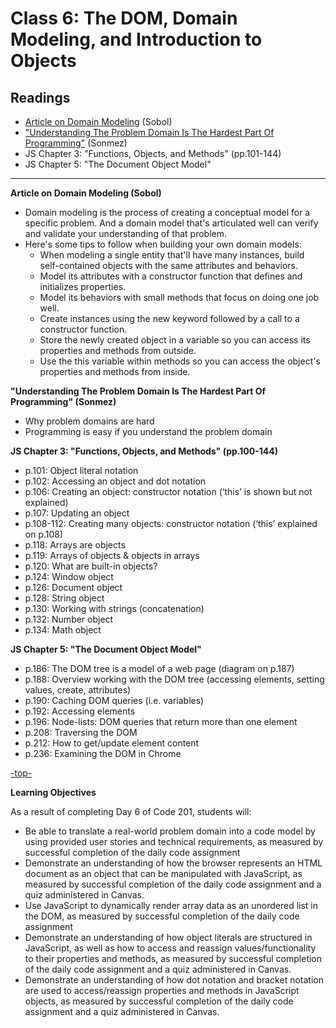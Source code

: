 # Class 6: The DOM, Domain Modeling, and Introduction to Objects

<a id="top"></a>
## Readings

- [Article on Domain Modeling](https://github.com/codefellows/domain_modeling#domain-modeling) (Sobol)
- ["Understanding The Problem Domain Is The Hardest Part Of Programming"](http://simpleprogrammer.com/2013/07/15/understanding-the-problem-domain-is-the-hardest-part-of-programming/) (Sonmez)
- JS Chapter 3: "Functions, Objects, and Methods" (pp.101-144)
- JS Chapter 5: "The Document Object Model"
---

<a id="readings"></a>
**Article on Domain Modeling (Sobol)**

- Domain modeling is the process of creating a conceptual model for a specific problem. And a domain model that's articulated well can verify and validate your understanding of that problem.
- Here's some tips to follow when building your own domain models:
  - When modeling a single entity that'll have many instances, build self-contained objects with the same attributes and behaviors.
  - Model its attributes with a constructor function that defines and initializes properties.
  - Model its behaviors with small methods that focus on doing one job well.
  - Create instances using the new keyword followed by a call to a constructor function.
  - Store the newly created object in a variable so you can access its properties and methods from outside.
  - Use the this variable within methods so you can access the object's properties and methods from inside.

**"Understanding The Problem Domain Is The Hardest Part Of Programming" (Sonmez)**

- Why problem domains are hard
- Programming is easy if you understand the problem domain

**JS Chapter 3: "Functions, Objects, and Methods" (pp.100-144)**

- p.101: Object literal notation
- p.102: Accessing an object and dot notation
- p.106: Creating an object: constructor notation (‘this’ is shown but not explained)
- p.107: Updating an object
- p.108-112: Creating many objects: constructor notation (‘this’ explained on p.108)
- p.118: Arrays are objects
- p.119: Arrays of objects & objects in arrays
- p.120: What are built-in objects?
- p.124: Window object
- p.126: Document object
- p.128: String object
- p.130: Working with strings (concatenation)
- p.132: Number object
- p.134: Math object

**JS Chapter 5: "The Document Object Model"**

- p.186: The DOM tree is a model of a web page (diagram on p.187)
- p.188: Overview working with the DOM tree (accessing elements, setting values, create, attributes)
- p.190: Caching DOM queries (i.e. variables)
- p.192: Accessing elements
- p.196: Node-lists: DOM queries that return more than one element
- p.208: Traversing the DOM
- p.212: How to get/update element content
- p.236: Examining the DOM in Chrome

[-top-](#top)

**Learning Objectives**

As a result of completing Day 6 of Code 201, students will:

- Be able to translate a real-world problem domain into a code model by using provided user stories and technical requirements, as measured by successful completion of the daily code assignment
- Demonstrate an understanding of how the browser represents an HTML document as an object that can be manipulated with JavaScript, as measured by successful completion of the daily code assignment and a quiz administered in Canvas.
- Use JavaScript to dynamically render array data as an unordered list in the DOM, as measured by successful completion of the daily code assignment
- Demonstrate an understanding of how object literals are structured in JavaScript, as well as how to access and reassign values/functionality to their properties and methods, as measured by successful completion of the daily code assignment and a quiz administered in Canvas.
- Demonstrate an understanding of how dot notation and bracket notation are used to access/reassign properties and methods in JavaScript objects, as measured by successful completion of the daily code assignment and a quiz administered in Canvas.
